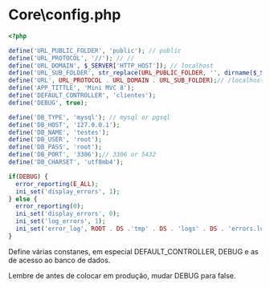 # Core\config.php

```php
<?php

define('URL_PUBLIC_FOLDER', 'public'); // public
define('URL_PROTOCOL', '//'); // //
define('URL_DOMAIN', $_SERVER['HTTP_HOST']); // localhost
define('URL_SUB_FOLDER', str_replace(URL_PUBLIC_FOLDER, '', dirname($_SERVER['SCRIPT_NAME'])));// Raiz do aplicativo - /appfolder
define('URL', URL_PROTOCOL . URL_DOMAIN . URL_SUB_FOLDER);// /localhost/appfolder/
define('APP_TITTLE', 'Mini MVC 8');
define('DEFAULT_CONTROLLER', 'clientes');
define('DEBUG', true);

define('DB_TYPE', 'mysql'); // mysql or pgsql
define('DB_HOST', '127.0.0.1');
define('DB_NAME', 'testes');
define('DB_USER', 'root');
define('DB_PASS', 'root');
define('DB_PORT', '3306');// 3306 or 5432
define('DB_CHARSET', 'utf8mb4');

if(DEBUG) {
  error_reporting(E_ALL);
  ini_set('display_errors', 1);
} else {
  error_reporting(0);
  ini_set('display_errors', 0);
  ini_set('log_errors', 1);
  ini_set('error_log', ROOT . DS .'tmp' . DS . 'logs' . DS . 'errors.log');
}
```

Define várias constanes, em especial DEFAULT_CONTROLLER, DEBUG e as de acesso ao banco de dados.

Lembre de antes de colocar em produção, mudar DEBUG para false.

